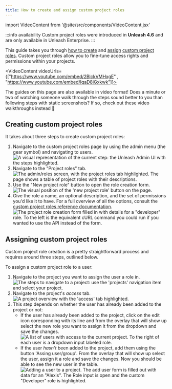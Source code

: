 ```yaml
---
title: How to create and assign custom project roles
---
```


import VideoContent from '@site/src/components/VideoContent.jsx'

:::info availability Custom project roles were introduced in **Unleash 4.6** and are only available in Unleash Enterprise. :::

This guide takes you through [how to create](#creating-custom-project-roles 'how to create custom project roles') and [assign](#assigning-custom-project-roles 'how to assign custom project roles') [custom project roles](../user_guide/rbac.md#custom-project-roles). Custom project roles allow you to fine-tune access rights and permissions within your projects.

<VideoContent videoUrls={["https://www.youtube.com/embed/2BlckVMHxgE" , "https://www.youtube.com/embed/IqaD8iGxkwk"]}>

The guides on this page are also available in video format! Does a minute or two of watching someone walk through the steps sound better to you than following steps with static screenshots? If so, check out these video walkthroughs instead 🍿

</VideoContent>

## Creating custom project roles

It takes about three steps to create custom project roles:

1. Navigate to the custom project roles page by using the admin menu (the gear symbol) and navigating to users. ![A visual representation of the current step: the Unleash Admin UI with the steps highlighted.](/img/create-cpr-step-1.png)
2. Navigate to the "Project roles" tab. ![The admin/roles screen, with the project roles tab highlighted. The page shows a table of project roles with their descriptions.](/img/create-cpr-step-2.png)
3. Use the "New project role" button to open the role creation form. ![The visual position of the 'new project role' button on the page.](/img/create-cpr-step-3.png)
4. Give the role a name, an optional description, and the set of permissions you'd like it to have. For a full overview of all the options, consult the [custom project roles reference documentation](../user_guide/rbac.md#custom-project-roles). ![The project role creation form filled in with details for a "developer" role. To the left is the equivalent cURL command you could run if you wanted to use the API instead of the form.](/img/create-cpr-step-4.png)

## Assigning custom project roles

Custom project role creation is a pretty straightforward process and requires around three steps, outlined below.

To assign a custom project role to a user:

1. Navigate to the project you want to assign the user a role in. ![The steps to navigate to a project: use the 'projects' navigation item and select your project.](/img/assign-cpr-step-1.png)
2. Navigate to the project's _access_ tab. ![A project overview with the 'access' tab highlighted.](/img/assign-cpr-step-2.png)
3. This step depends on whether the user has already been added to the project or not:
   - If the user has already been added to the project, click on the edit icon coresponding with its line and from the overlay that will show up select the new role you want to assign it from the dropdown and save the changes. ![A list of users with access to the current project. To the right of each user is a dropdown input labeled role.](/img/assign-cpr-step-3a.png)
   - If the user _hasn't_ been added to the project, add them using the button 'Assing user/group'. From the overlay that will show up select the user, assign it a role and save the changes. Now you should be able to see the new user in the table. ![Adding a user to a project. The add user form is filled out with data for an "Alexis". The Role input is open and the custom "Developer" role is highlighted.](/img/assign-cpr-step-3b.png)
